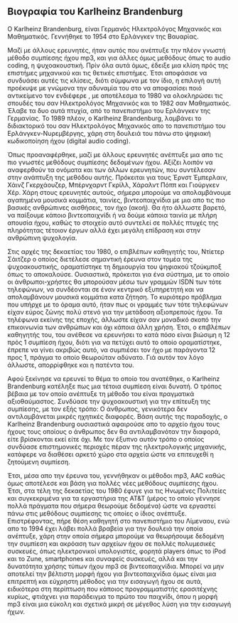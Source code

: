 ## Βιογραφία του Karlheinz Brandenburg

Ο Karlheinz Brandenburg, είναι Γερμανός Ηλεκτρολόγος Μηχανικός και Μαθηματικός. Γεννήθηκε το 1954 στο Ερλάνγκεν της Βαυαρίας.

Μαζί με άλλους ερευνητές, ήταν αυτός που ανέπτυξε την πλέον γνωστή μέθοδο συμπίεσης ήχου mp3, και για άλλες όμως μεθόδους όπως το audio coding, η ψυχοακουστική.
Πρίν όλα αυτά όμως, έδειξε μια κλίση πρός της επιστήμες μηχανικού και τις θετικές επιστήμες. Έτσι αποφάσισε να συνδυάσει αυτές τις κλίσεις, διότι σύμφωνα με τον ίδιο, η επιλογή 
αυτή προέκυψε με γνώμονα την αδυναμία του στο να αποφασίσει ποιό αντικείμενο τον ενδιέφερε , με αποτέλεσμα το 1980 να ολοκληρώσει τις σπουδές του σαν Ηλεκτρολόγος Μηχανικός και το 1982 σαν Μαθηματικός. 
Έλαβε τα δυο αυτά πτυχία, από το πανεπιστήμιο του Ερλάνγκεν της Γερμανίας. Το 1989 πλέον, ο Karlheinz Brandenburg, λαμβάνει το διδιακτορικό του σαν Ηλεκτρολόγος Μηχανικός απο το πανεπιστήμιο του Ερλάνγκεν-Νυρεμβέργης, 
χάρη στη δουλειά του πάνω στο ψηφιακή κωδικοποίηση ήχου (digital audio coding).

Όπως προαναφέρθηκε, μαζί με άλλους ερευνητές ανέπτυξε μια απο τις πιο γνωστές μεθόδους συμπίεσης δεδομένων ήχου. Αξίζει λοιπόν να αναφερθούν τα ονόματα και των άλλων ερευνητών, που
συντέλεσαν στην ανάπτυξη της μεθόδου αυτής. Πρόκειται για τους Έρνστ Έμπερλαιν, Χάινζ Γκερχάουζερ, Μπέρνχαρντ Γκρίλλ, Χάραλντ Πόππ και Γιούργκεν Χέρ. Χάρη στους ερευνητές αυτούς,
σήμερα μπορούμε να απολαμβάνουμε αγαπημένα μουσικά κομμάτια, ταινίες, βιντεοπαιχνίδια με μια απο τις πιο βασικές ανθρώπινες αισθήσεις, τον ήχο (ακοή). Θα ήτο άλλωστε βαρετό, να
παίξουμε κάποιο βιντεοπαιχνίδι ή να δούμε κάποια ταινία με πλήρη απουσία ήχου, καθώς το στοιχείο αυτό συντελεί σε πολλές πτυχές της πληρότητας τέτοιον έργων αλλά έχει μεγάλη 
επίδραση και στην ανθρώπινη ψυχολογία.

Στις αρχές της δεκαετίας του 1980, ο επιβλέπων καθηγητής του, Ντίετερ Σάιτζερ ο οποίος διετέλεσε σημαντική έρευνα στον τομέα της ψυχοακουστικής, οραματίστηκε τη δημιουργία του ψηφιακού τζούκμποξ όπως το αποκαλούσε. 
Ουσιαστικά, πρόκειται για ένα σύστημα, με το οποίο οι άνθρωποι-χρήστες θα μπορούσαν μέσω των γραμμών ISDN των τότε τηλεφώνων, να συνδέονται σε έναν κεντρικό εξυπηρετητή και να απολαμβάνουν μουσικά κομμάτια κατα ζήτηση. 
Το κυριότερο πρόβλημα που υπήρχε με το όραμα αυτό, ήταν πως οι γραμμές των τότε τηλεφώνων είχαν εύρος ζώνης πολύ στενό για την μετάδοση αξιοπρεπούς ήχου. Τα τηλέφωνα εκείνης της εποχής, άλλωστε
είχαν σαν μοναδικό σκοπό την επικοινωνία των ανθρώπων και όχι κάποια άλλη χρήση. Έτσι, ο επιβλέπων καθηγητής του, του ανέθεσε να ερευνήσει το κατά πόσο είναι βιώσιμη η 12 πρός 1
συμπίεση ήχου, διότι για να πετύχει αυτό το οποίο οραματίστηκε, έπρεπε να γίνει ακριβώς αυτό, να συμπιέσει τον ήχο με παράγοντα 12 προς  1, πράγμα το οποίο θεωρούταν αδύνατο. Γιά αυτόν
τον λόγο άλλωστε, απορρίφθηκε και η πατέντα του.

Αφού ξεκίνησε να ερευνεί το θέμα το οποίο του ανατέθηκε, ο Karlheinz Brandenburg κατέληξε πως μια τέτοια συμπίεση είναι δυνατή. Ο τρόπος βέβαια με τον οποίο ανέπτυξε τη μέθοδο του
είναι πραγματικά αξιοθαύμαστος. Συνδύασε την ψυχοακουστική για την επίτευξη της συμπίεσης, με τον εξής τρόπο: Ο άνθρωπος, γενικότερα δεν αντιλαμβάνεται μικρές ηχητικές διαφορές.
Βάση αυτής της παραδοχής, ο Karlheinz Brandenburg ουσιαστικά αφαιρούσε απο το αρχείο ήχου τους ήχους τους οποίους ο άνθρωπος δεν θα αντιλαμβανόταν την διαφορά, είτε βρίσκονται εκεί
είτε όχι. Με τον έξυπνο αυτόν τρόπο ο οποίος συνδύασε επιστημονικές περιοχές πέραν της ηλεκτρολογικής μηχανικής, κατάφερε να διαθέσει αρκετό χώρο στα αρχεία ώστε να επιτευχεθί η
ζητούμενη συμπίεση. 

Έτσι, μέσα απο την έρευνα του, γεννήθηκαν οι μέθοδοι mp3, AAC καθώς όμως αποτέλεσε και βάση για πολλές νέες μεθόδους συμπίεσης ήχου. Έτσι, στα τέλη της δεκαετίας του 1980 έφυγε για τις Ηνωμένες Πολιτείες
και συγκεκριμένα για τα εργαστήρια της AT&T (μέρος το οποίο γέννησε πολλά πράγματα που σήμερα θεωρούμε δεδομένα) ώστε να εργαστεί πάνω στις μεθόδους συμπίεσης τις οποίες ο ίδιος ανέπτυξε. 
Επιστρέφοντας, πήρε θέση καθηγητή στο πανεπιστήμιο του Λίμεναου, ενώ απο το 1994 έχει λάβει πολλά βραβεία για την δουλειά την οποία ανέπτυξε, χάρη στην οποία σήμερα μπορούμε να θεωρήσουμε δεδομένη την συμπίεση και
ακρόαση των αρχείων ήχου σε πολλές πολυμεσικές συσκευές, όπως ηλεκτρονικοί υπολογιστές, φορητά players όπως το iPod και το Zune, smartphones και συναφείς συσκευές, αλλά και την δυνατότητα χρήσης τύπων ήχου mp3 σε βιντεοπαιχνίδια. Μπορεί να μην αποτελεί την βέλτιστη μορφή ήχου για βιντεοπαιχνίδια όμως είναι μια επιτρεπτή και εύχρηστη μέθοδος για την εισαγωγή ήχου σε αυτά, ειδικότερα στη περίπτωση που κάποιος προγραμματιστής ερασιτέχνης κυρίως, φτιάχνει για παράδειγμα το πρώτο του παιχνίδι, όπου η μορφή mp3 είναι μια εύκολη και σχετικά μικρή σε μέγεθος λύση για την εισαγωγή ήχων.

